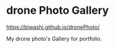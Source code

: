 # drone Photo Gallery

https://biwashi.github.io/dronePhoto/

My drone photo's Gallery for portfolio.
